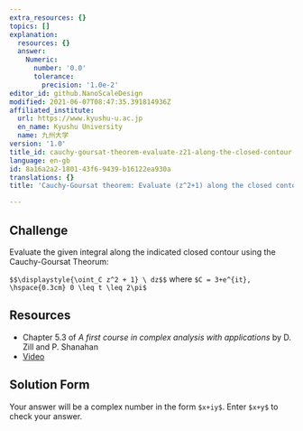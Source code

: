 ```yaml
---
extra_resources: {}
topics: []
explanation:
  resources: {}
  answer:
    Numeric:
      number: '0.0'
      tolerance:
        precision: '1.0e-2'
editor_id: github.NanoScaleDesign
modified: 2021-06-07T08:47:35.391814936Z
affiliated_institute:
  url: https://www.kyushu-u.ac.jp
  en_name: Kyushu University
  name: 九州大学
version: '1.0'
title_id: cauchy-goursat-theorem-evaluate-z21-along-the-closed-contour-3eit
language: en-gb
id: 8a16a2a2-1801-43f6-9439-b16122ea930a
translations: {}
title: 'Cauchy-Goursat theorem: Evaluate (z^2+1) along the closed contour 3+e^(it)'

---
```


## Challenge
Evaluate the given integral along the indicated closed contour using the Cauchy-Goursat Theorum:

`$$\displaystyle{\oint_C z^2 + 1} \ dz$$` where `$C = 3+e^{it}, \hspace{0.3cm} 0 \leq t \leq 2\pi$`

## Resources
- Chapter 5.3 of *A first course in complex analysis with applications* by D. Zill and P. Shanahan
- [Video](https://www.youtube.com/watch?v=VI_K5eNb2YE&list=PLi7yHjesblV0sSfZzWdSUXGO683n_nJdQ&index=24)

## Solution Form
Your answer will be a complex number in the form `$x+iy$`.
Enter `$x+y$` to check your answer.